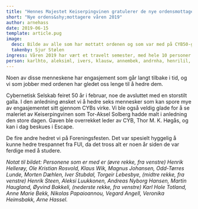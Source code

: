 ```yaml
---
title: "Hennes Majestet Keiserpingvinen gratulerer de nye ordensmottagerne for våren 2019"
short: "Nye ordens&shy;mottagere våren 2019"
author: arnehass
date: 2019-06-15
template: article.pug
image:
  desc: Bilde av alle som har mottatt ordenen og som var med på CYB50-gallaen 17. februar 2019.
  takenby: Sjur Stølen
ingress: Våren 2019 har vært et travelt semester, med hele 10 personer som har fått en ordenstildeling gjennom seremonier på CYB50-gallaen 17. februar og Foreningsfesten 12. april. Gjennom disse seremoniene hedret vi Karl Hole Totland, Aleksi Luukkonen, Iver Stubdal, Klaus Wik, Anne Marie Bekk, Andreas Nyborg Hansen, Henrik Lilleengen, Tor Ivar Johansen, Bendik Rønning Opstad og Espen Angell Kristiansen. 
person: karlhto, aleksiml, ivers, klausw, annembek, andrnha, henrilil, toij, bendiko, espeak
---
```


Noen av disse menneskene har engasjement som går langt tilbake i tid, og vi som jobber med ordenen har gledet oss lenge til å hedre dem.

Cybernetisk Selskab feiret 50 år i februar, noe de avsluttet med en storstilt galla. I den anledning ønsket vi å hedre seks mennesker som kan spore mye av engasjementet sitt gjennom CYBs virke. Vi ble også veldig glade for å se maleriet av Keiserpingvinen som Tor-Aksel Solberg hadde malt i anledning den store dagen. Gaven ble overrekket leder av CYB, Thor M. K. Høgås, og kan i dag beskues i Escape. 

De fire andre hedret vi på Foreningsfesten. Det var spesielt hyggelig å kunne hedre trespannet fra FUI, da det tross alt er noen år siden de var ferdige med å studere.

*Notat til bildet: Personene som er med er (øvre rekke, fra venstre) Henrik Hellerøy, Ole Kristian Rosvold, Klaus Wik, Magnus Johansen, Odd-Tørres Lunde, Morten Dæhlen, Iver Stubdal, Torgeir Lebesbye, (midtre rekke, fra venstre) Henrik Steen, Aleksi Luukkonen, Andreas Nyborg Hansen, Martin Haugland, Øyvind Bakkeli, (nederste rekke, fra venstre) Karl Hole Totland, Anne Marie Bekk, Nikolas Papaioannou, Vegard Angell, Veronika Heimsbakk, Arne Hassel.* 
